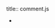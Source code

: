 title:: comment.js

- <script src="https://giscus.app/client.js"
    data-repo="SouthFox-D/SouthFox-D.github.io"
    data-repo-id="MDEwOlJlcG9zaXRvcnkyMjg3NDM0MjQ="
    data-category="博客评论"
    data-category-id="DIC_kwDODaJZAM4CA7bf"
    data-mapping="og:title"
    data-reactions-enabled="1"
    data-emit-metadata="0"
    data-input-position="top"
    data-theme="dark_dimmed"
    data-lang="zh-CN"
    crossorigin="anonymous"
    async>
  </script>